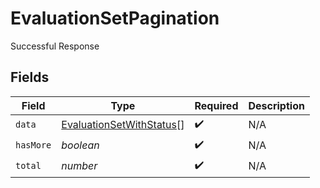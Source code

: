 # EvaluationSetPagination

Successful Response


## Fields

| Field                                                                       | Type                                                                        | Required                                                                    | Description                                                                 |
| --------------------------------------------------------------------------- | --------------------------------------------------------------------------- | --------------------------------------------------------------------------- | --------------------------------------------------------------------------- |
| `data`                                                                      | [EvaluationSetWithStatus](../../models/shared/evaluationsetwithstatus.md)[] | :heavy_check_mark:                                                          | N/A                                                                         |
| `hasMore`                                                                   | *boolean*                                                                   | :heavy_check_mark:                                                          | N/A                                                                         |
| `total`                                                                     | *number*                                                                    | :heavy_check_mark:                                                          | N/A                                                                         |